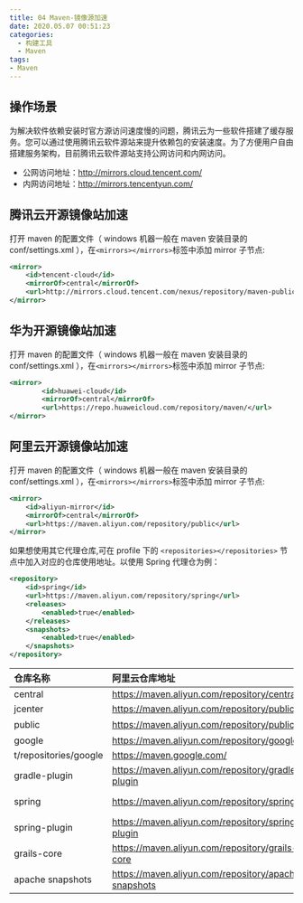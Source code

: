```yaml
---
title: 04 Maven-镜像源加速
date: 2020.05.07 00:51:23
categories:
  - 构建工具
  - Maven
tags:
- Maven
---
```


## 操作场景

为解决软件依赖安装时官方源访问速度慢的问题，腾讯云为一些软件搭建了缓存服务。您可以通过使用腾讯云软件源站来提升依赖包的安装速度。为了方便用户自由搭建服务架构，目前腾讯云软件源站支持公网访问和内网访问。

* 公网访问地址：<http://mirrors.cloud.tencent.com/>
* 内网访问地址：<http://mirrors.tencentyun.com/>

## 腾讯云开源镜像站加速

打开 maven 的配置文件（ windows 机器一般在 maven 安装目录的 conf/settings.xml ），在`<mirrors></mirrors>`标签中添加 mirror 子节点:

```xml
<mirror>
    <id>tencent-cloud</id>
    <mirrorOf>central</mirrorOf>
    <url>http://mirrors.cloud.tencent.com/nexus/repository/maven-public/</url>
</mirror>
```

## 华为开源镜像站加速

打开 maven 的配置文件（ windows 机器一般在 maven 安装目录的 conf/settings.xml ），在`<mirrors></mirrors>`标签中添加 mirror 子节点:

```xml
<mirror>
        <id>huawei-cloud</id>
        <mirrorOf>central</mirrorOf>
        <url>https://repo.huaweicloud.com/repository/maven/</url>
</mirror>
```

## 阿里云开源镜像站加速

打开 maven 的配置文件（ windows 机器一般在 maven 安装目录的 conf/settings.xml ），在`<mirrors></mirrors>`标签中添加 mirror 子节点:

```xml
<mirror>
    <id>aliyun-mirror</id>
    <mirrorOf>central</mirrorOf>
    <url>https://maven.aliyun.com/repository/public</url>
</mirror>
```

如果想使用其它代理仓库,可在 profile 下的 `<repositories></repositories>` 节点中加入对应的仓库使用地址。以使用 Spring 代理仓为例：

```xml
<repository>
    <id>spring</id>
    <url>https://maven.aliyun.com/repository/spring</url>
    <releases>
        <enabled>true</enabled>
    </releases>
    <snapshots>
        <enabled>true</enabled>
    </snapshots>
</repository>
```

| 仓库名称         | 阿里云仓库地址     | 阿里云仓库地址(老版)         | 源地址         |
| :--------------- | :--------------------------------------------------- | :----------------------------------------------------------- | :--------------------------------------- |
| central          | <https://maven.aliyun.com/repository/central>          | <https://maven.aliyun.com/nexus/content/repositories/central>  | <https://repo1.maven.org/maven2/>          |
| jcenter          | <https://maven.aliyun.com/repository/public>           | <https://maven.aliyun.com/nexus/content/repositories/jcenter>  | <http://jcenter.bintray.com/>              |
| public           | <https://maven.aliyun.com/repository/public>           | <https://maven.aliyun.com/nexus/content/groups/public>         | central仓和jcenter仓的聚合仓             |
| google           | <https://maven.aliyun.com/repository/google>           | <https://maven.aliyun.com/nexus/conten>
t/repositories/google   | <https://maven.google.com/>                |
| gradle-plugin    | <https://maven.aliyun.com/repository/gradle-plugin>    | <https://maven.aliyun.com/nexus/content/repositories/gradle-plugin> | <https://plugins.gradle.org/m2/>           |
| spring           | <https://maven.aliyun.com/repository/spring>           | <https://maven.aliyun.com/nexus/content/repositories/spring>   | <http://repo.spring.io/libs-milestone/>    |
| spring-plugin    | <https://maven.aliyun.com/repository/spring-plugin>    | <https://maven.aliyun.com/nexus/content/repositories/spring-plugin> | <http://repo.spring.io/plugins-release/>   |
| grails-core      | <https://maven.aliyun.com/repository/grails-core>      | <https://maven.aliyun.com/nexus/content/repositories/grails-core> | <https://repo.grails.org/grails/core>      |
| apache snapshots | <https://maven.aliyun.com/repository/apache-snapshots> | <https://maven.aliyun.com/nexus/content/repositories/apache-snapshots> <https://repository.apache.org/snapshots/>s/ |
